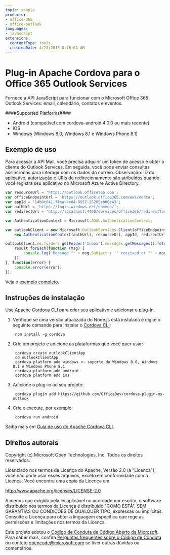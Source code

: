 ```yaml
---
topic: sample
products:
- office-365
- office-outlook
languages:
- javascript
extensions:
  contentType: tools
  createdDate: 4/23/2015 8:16:04 AM
---
```

Plug-in Apache Cordova para o Office 365 Outlook Services
=============================
Fornece a API JavaScript para funcionar com o Microsoft Office 365 Outlook Services: email, calendário, contatos e eventos.
<!--
TODO review api compliance to 
http://msdn.microsoft.com/en-us/office/office365/howto/common-mail-tasks-client-library
-->
####Supported Platforms####

- Android (compatível com cordova-android 4.0.0 ou mais recente)
- iOS
- Windows (Windows 8.0, Windows 8.1 e Windows Phone 8.1)

## Exemplo de uso ##
Para acessar a API Mail, você precisa adquirir um token de acesso e obter o cliente do Outlook Services. Em seguida, você pode enviar consultas assíncronas para interagir com os dados do correio. Observação: ID do aplicativo, autorização e URIs de redirecionamento são atribuídos quando você registra seu aplicativo no Microsoft Azure Active Directory.

```javascript
var resourceUrl = 'https://outlook.office365.com';
var officeEndpointUrl = 'https://outlook.office365.com/ews/odata';
var appId = '14b0c641-7fea-4e84-8557-25285eb86e43';
var authUrl = 'https://login.windows.net/common/';
var redirectUrl = 'http://localhost:4400/services/office365/redirectTarget.html';

var AuthenticationContext = Microsoft.ADAL.AuthenticationContext;

var outlookClient = new Microsoft.OutlookServices.Client(officeEndpointUrl,
    new AuthenticationContext(authUrl), resourceUrl, appId, redirectUrl);

outlookClient.me.folders.getFolder('Inbox').messages.getMessages().fetchAll().then(function (result) {
    result.forEach(function (msg) {
        console.log('Message "' + msg.Subject + '" received at "' + msg.DateTimeReceived.toString() + '"');
    });
}, function(error) {
    console.error(error);
});
```
Veja o [exemplo completo](https://github.com/MSOpenTech/cordova-office-samples/tree/master/outlook-services/mailbox).

## Instruções de instalação ##

Use [Apache Cordova CLI](http://cordova.apache.org/docs/en/edge/guide_cli_index.md.html) para criar seu aplicativo e adicionar o plug-in.

1. Verifique se uma versão atualizada do Node.js está instalada e digite o seguinte comando para instalar o [Cordova CLI](https://github.com/apache/cordova-cli):

        npm install -g cordova

2. Crie um projeto e adicione as plataformas que você quer usar:

        cordova create outlookClientApp
        cd outlookClientApp
        cordova platform add windows <- suporte do Windows 8.0, Windows 8.1 e Windows Phone 8.1
        cordova platform add android
        cordova platform add ios

3. Adicione o plug-in ao seu projeto:

        cordova plugin add https://github.com/OfficeDev/cordova-plugin-ms-outlook

4. Crie e execute, por exemplo:

        cordova run android

Saiba mais em [Guia de uso do Apache Cordova CLI](http://cordova.apache.org/docs/en/edge/guide_cli_index.md.html).

## Direitos autorais ##
Copyright (c) Microsoft Open Technologies, Inc. Todos os direitos reservados.

Licenciado nos termos da Licença do Apache, Versão 2.0 (a "Licença"); você não pode usar esses arquivos, exceto em conformidade com a Licença. Você encontra uma cópia da Licença em

http://www.apache.org/licenses/LICENSE-2.0

A menos que exigido pela lei aplicável ou acordado por escrito, o software distribuído nos termos da Licença é distribuído "COMO ESTÁ", SEM GARANTIAS OU CONDIÇÕES DE QUALQUER TIPO, expressas ou implícitas. Consulte a Licença para obter a linguagem específica que rege as permissões e limitações nos termos da Licença.


Este projeto adotou o [Código de Conduta de Código Aberto da Microsoft](https://opensource.microsoft.com/codeofconduct/).  Para saber mais, confira [Perguntas frequentes sobre o Código de Conduta](https://opensource.microsoft.com/codeofconduct/faq/) ou contate [opencode@microsoft.com](mailto:opencode@microsoft.com) se tiver outras dúvidas ou comentários.
